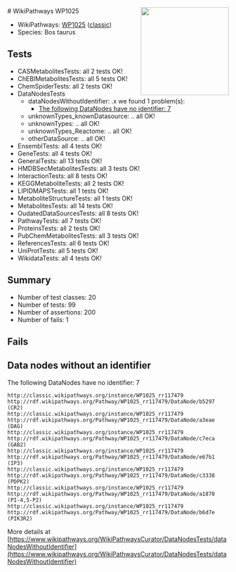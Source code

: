 <img style="float: right; width: 200px" src="https://upload.wikimedia.org/wikipedia/commons/thumb/8/83/Wplogo_with_text_500.png/640px-Wplogo_with_text_500.png" />
# WikiPathways WP1025

* WikiPathways: [WP1025](https://wikipathways.org/pathways/WP1025) ([classic](https://classic.wikipathways.org/instance/WP1025))
* Species: Bos taurus
## Tests
* CASMetabolitesTests: all 2 tests OK!
* ChEBIMetabolitesTests: all 5 tests OK!
* ChemSpiderTests: all 2 tests OK!
* DataNodesTests
    * dataNodesWithoutIdentifier: .x we found 1 problem(s):
        * [The following DataNodes have no identifier: 7](#d2d32fa6)
    * unknownTypes_knownDatasource: .. all OK!
    * unknownTypes: .. all OK!
    * unknownTypes_Reactome: .. all OK!
    * otherDataSource: .. all OK!
* EnsemblTests: all 4 tests OK!
* GeneTests: all 4 tests OK!
* GeneralTests: all 13 tests OK!
* HMDBSecMetabolitesTests: all 3 tests OK!
* InteractionTests: all 8 tests OK!
* KEGGMetaboliteTests: all 2 tests OK!
* LIPIDMAPSTests: all 1 tests OK!
* MetaboliteStructureTests: all 1 tests OK!
* MetabolitesTests: all 14 tests OK!
* OudatedDataSourcesTests: all 8 tests OK!
* PathwayTests: all 7 tests OK!
* ProteinsTests: all 2 tests OK!
* PubChemMetabolitesTests: all 3 tests OK!
* ReferencesTests: all 6 tests OK!
* UniProtTests: all 5 tests OK!
* WikidataTests: all 4 tests OK!


## Summary

* Number of test classes: 20
* Number of tests: 99
* Number of assertions: 200
* Number of fails: 1

## Fails

<a name="d2d32fa6" />

## Data nodes without an identifier

The following DataNodes have no identifier: 7
```
http://classic.wikipathways.org/instance/WP1025_rr117479 http://rdf.wikipathways.org/Pathway/WP1025_rr117479/DataNode/b5297 (CR2)
http://classic.wikipathways.org/instance/WP1025_rr117479 http://rdf.wikipathways.org/Pathway/WP1025_rr117479/DataNode/a3eae (DAG)
http://classic.wikipathways.org/instance/WP1025_rr117479 http://rdf.wikipathways.org/Pathway/WP1025_rr117479/DataNode/c7eca (GAB2)
http://classic.wikipathways.org/instance/WP1025_rr117479 http://rdf.wikipathways.org/Pathway/WP1025_rr117479/DataNode/e67b1 (IP3)
http://classic.wikipathways.org/instance/WP1025_rr117479 http://rdf.wikipathways.org/Pathway/WP1025_rr117479/DataNode/c3338 (PDPK2)
http://classic.wikipathways.org/instance/WP1025_rr117479 http://rdf.wikipathways.org/Pathway/WP1025_rr117479/DataNode/a1870 (PI-4,5-P2)
http://classic.wikipathways.org/instance/WP1025_rr117479 http://rdf.wikipathways.org/Pathway/WP1025_rr117479/DataNode/b6d7e (PIK3R2)
```

More details at [https://www.wikipathways.org/WikiPathwaysCurator/DataNodesTests/dataNodesWithoutIdentifier](https://www.wikipathways.org/WikiPathwaysCurator/DataNodesTests/dataNodesWithoutIdentifier)

